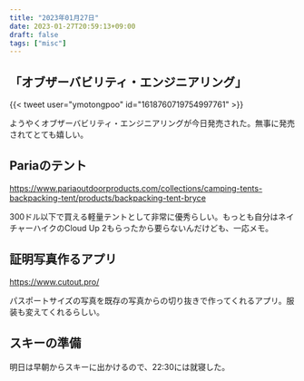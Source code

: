 ```yaml
---
title: "2023年01月27日"
date: 2023-01-27T20:59:13+09:00
draft: false
tags: ["misc"]
---
```


## 「オブザーバビリティ・エンジニアリング」

{{< tweet user="ymotongpoo" id="1618760719754997761" >}}

ようやくオブザーバビリティ・エンジニアリングが今日発売された。無事に発売されてとても嬉しい。

## Pariaのテント

<https://www.pariaoutdoorproducts.com/collections/camping-tents-backpacking-tent/products/backpacking-tent-bryce>

300ドル以下で買える軽量テントとして非常に優秀らしい。もっとも自分はネイチャーハイクのCloud Up 2もらったから要らないんだけども、一応メモ。

## 証明写真作るアプリ

<https://www.cutout.pro/>

パスポートサイズの写真を既存の写真からの切り抜きで作ってくれるアプリ。服装も変えてくれるらしい。

## スキーの準備

明日は早朝からスキーに出かけるので、22:30には就寝した。
